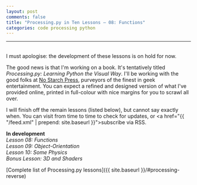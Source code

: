 ```yaml
---
layout: post
comments: false
title: "Processing.py in Ten Lessons – 08: Functions"
categories: code processing python
---
```


---
&nbsp;  
I must apologise: the development of these lessons is on hold for now.

The good news is that I'm working on a book. It's tentatively titled *Processing.py: Learning
Python the Visual Way*. I'll be working with the good folks at [No Starch Press](https://nostarch.com/), purveyors of the finest in geek entertainment. You can expect a refined and designed version of what I've provided online, printed in full-colour with nice margins for you to scrawl all over.

I will finish off the remain lessons (listed below), but cannot say exactly when. You can visit from time to time to check for updates, or <a href="{{ "/feed.xml" | prepend: site.baseurl }}">subscribe via RSS</a>.

**In development**  
*Lesson 08: Functions*  
*Lesson 09: Object-Orientation*  
*Lesson 10: Some Physics*  
*Bonus Lesson: 3D and Shaders*  

[Complete list of Processing.py lessons]({{ site.baseurl }}/#processing-reverse)
